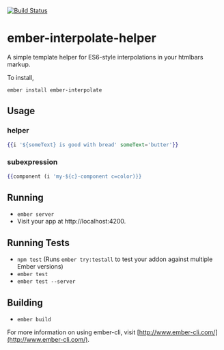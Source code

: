 [![Build Status](https://travis-ci.org/LocusEnergy/ember-interpolate-helper.svg?branch=master)](https://travis-ci.org/LocusEnergy/ember-interpolate-helper)

# ember-interpolate-helper

A simple template helper for ES6-style interpolations in your htmlbars markup.

To install,

`ember install ember-interpolate`

## Usage

### helper

```hbs
{{i '${someText} is good with bread' someText='butter'}}
```

### subexpression

```hbs
{{component (i 'my-${c}-component c=color)}}
```

## Running

* `ember server`
* Visit your app at http://localhost:4200.

## Running Tests

* `npm test` (Runs `ember try:testall` to test your addon against multiple Ember versions)
* `ember test`
* `ember test --server`

## Building

* `ember build`

For more information on using ember-cli, visit [http://www.ember-cli.com/](http://www.ember-cli.com/).
